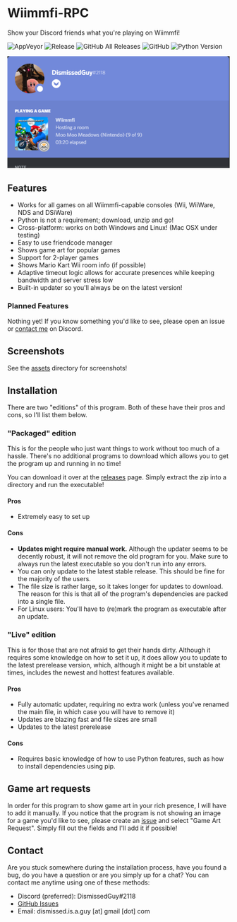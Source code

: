# Wiimmfi-RPC
Show your Discord friends what you're playing on Wiimmfi!

![AppVeyor](https://img.shields.io/appveyor/build/DismissedGuy/wiimmfi-rpc/gui-rewrite)
![Release](https://img.shields.io/github/v/release/DismissedGuy/wiimmfi-rpc)
![GitHub All Releases](https://img.shields.io/github/downloads/DismissedGuy/wiimmfi-rpc/total)
![GitHub](https://img.shields.io/github/license/DismissedGuy/wiimmfi-rpc)
![Python Version](https://img.shields.io/badge/python-3.6%20%7C%203.7%20%7C%203.8-blue)

![Discord Preview](https://github.com/DismissedGuy/wiimmfi-rpc/raw/master/assets/discord_preview.png)

## Features
* Works for all games on all Wiimmfi-capable consoles (Wii, WiiWare, NDS and DSiWare)
* Python is not a requirement; download, unzip and go!
* Cross-platform: works on both Windows and Linux! (Mac OSX under testing)
* Easy to use friendcode manager
* Shows game art for popular games
* Support for 2-player games
* Shows Mario Kart Wii room info (if possible)
* Adaptive timeout logic allows for accurate presences while keeping bandwidth and server stress low
* Built-in updater so you'll always be on the latest version!

### Planned Features
Nothing yet! If you know something you'd like to see, please open an issue or [contact me](#contact) on Discord.

## Screenshots
See the [assets](assets) directory for screenshots!

## Installation
There are two "editions" of this program. Both of these have their pros and cons, so I'll list them below.

### "Packaged" edition
This is for the people who just want things to work without too much of a hassle. There's no additional programs to download which allows you to get the program up and running in no time!

You can download it over at the [releases](https://github.com/DismissedGuy/wiimmfi-rpc/) page. Simply extract the zip into a directory and run the executable!

#### Pros
- Extremely easy to set up

#### Cons
- **Updates might require manual work.** Although the updater seems to be decently robust, it will not remove the old program for you. Make sure to always run the latest executable so you don't run into any errors.
- You can only update to the latest stable release. This should be fine for the majority of the users.
- The file size is rather large, so it takes longer for updates to download. The reason for this is that all of the program's dependencies are packed into a single file.
- For Linux users: You'll have to (re)mark the program as executable after an update.

### "Live" edition
This is for those that are not afraid to get their hands dirty. Although it requires some knowledge on how to set it up, it does allow you to update to the latest prerelease version, which, although it might be a bit unstable at times, includes the newest and hottest features available.

#### Pros
- Fully automatic updater, requiring no extra work (unless you've renamed the main file, in which case you will have to remove it)
- Updates are blazing fast and file sizes are small
- Updates to the latest prerelease

#### Cons
- Requires basic knowledge of how to use Python features, such as how to install dependencies using pip.

## Game art requests
In order for this program to show game art in your rich presence, I will have to add it manually. If you notice that the program is not showing an image for a game you'd like to see, please create an [issue](https://github.com/DismissedGuy/wiimmfi-rpc/issues/) and select "Game Art Request". Simply fill out the fields and I'll add it if possible!

## Contact
Are you stuck somewhere during the installation process, have you found a bug, do you have a question or are you simply up for a chat? You can contact me anytime using one of these methods:

- Discord (preferred): DismissedGuy#2118
- [GitHub Issues](https://github.com/DismissedGuy/wiimmfi-rpc/issues/)
- Email: dismissed.is.a.guy \[at] gmail \[dot] com
